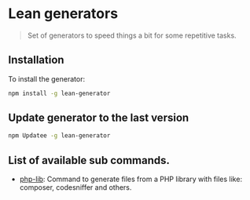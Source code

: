 # Lean generators

> Set of generators to speed things a bit for some repetitive tasks.

## Installation

To install the generator:

```bash
npm install -g lean-generator
```

## Update generator to the last version
    
```bash
npm Updatee -g lean-generator
```

## List of available sub commands.

- [php-lib](https://github.com/moxie-leean/generators/tree/master/generators/php-lib): Command to generate files from a PHP library with files like: composer, codesniffer and others.
